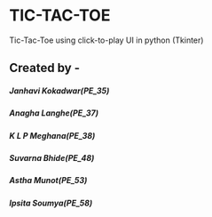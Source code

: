 # TIC-TAC-TOE
Tic-Tac-Toe using click-to-play UI in python (Tkinter)

## Created by -
##### Janhavi Kokadwar(PE_35)
##### Anagha Langhe(PE_37)
##### K L P Meghana(PE_38)
##### Suvarna Bhide(PE_48)
##### Astha Munot(PE_53)
##### Ipsita Soumya(PE_58)
